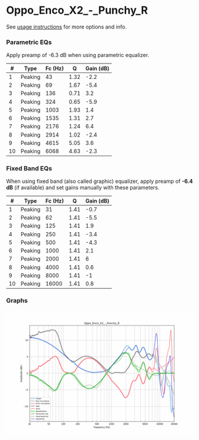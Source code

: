 # Oppo_Enco_X2_-_Punchy_R
See [usage instructions](https://github.com/jaakkopasanen/AutoEq#usage) for more options and info.

### Parametric EQs
Apply preamp of -6.3 dB when using parametric equalizer.

|   # | Type    |   Fc (Hz) |    Q |   Gain (dB) |
|-----|---------|-----------|------|-------------|
|   1 | Peaking |        43 | 1.32 |        -2.2 |
|   2 | Peaking |        69 | 1.67 |        -5.4 |
|   3 | Peaking |       136 | 0.71 |         3.2 |
|   4 | Peaking |       324 | 0.65 |        -5.9 |
|   5 | Peaking |      1003 | 1.93 |         1.4 |
|   6 | Peaking |      1535 | 1.31 |         2.7 |
|   7 | Peaking |      2176 | 1.24 |         6.4 |
|   8 | Peaking |      2914 | 1.02 |        -2.4 |
|   9 | Peaking |      4615 | 5.05 |         3.6 |
|  10 | Peaking |      6068 | 4.63 |        -2.3 |

### Fixed Band EQs
When using fixed band (also called graphic) equalizer, apply preamp of **-6.4 dB** (if available) and set gains manually with these parameters.

|   # | Type    |   Fc (Hz) |    Q |   Gain (dB) |
|-----|---------|-----------|------|-------------|
|   1 | Peaking |        31 | 1.41 |        -0.7 |
|   2 | Peaking |        62 | 1.41 |        -5.5 |
|   3 | Peaking |       125 | 1.41 |         1.9 |
|   4 | Peaking |       250 | 1.41 |        -3.4 |
|   5 | Peaking |       500 | 1.41 |        -4.3 |
|   6 | Peaking |      1000 | 1.41 |         2.1 |
|   7 | Peaking |      2000 | 1.41 |         6   |
|   8 | Peaking |      4000 | 1.41 |         0.6 |
|   9 | Peaking |      8000 | 1.41 |        -1   |
|  10 | Peaking |     16000 | 1.41 |         0.8 |

### Graphs
![](./Oppo_Enco_X2_-_Punchy_R.png)
